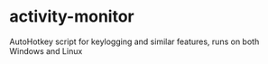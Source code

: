 # activity-monitor
AutoHotkey script for keylogging and similar features, runs on both Windows and Linux

